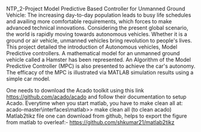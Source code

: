 NTP_2-Project
Model Predictive Based Controller for Unmanned Ground Vehicle:
The increasing day-to-day population leads to busy life schedules and availing more comfortable requirements, which forces to make advanced technical innovations. Considering the present global scenario, the world is rapidly moving towards autonomous vehicles. Whether it is a ground or air vehicle, unmanned vehicles bring revolution to people's lives. This project detailed the introduction of Autonomous vehicles, Model Predictive controllers. A mathematical model for an unmanned ground vehicle called a Hamster has been represented. An Algorithm of the Model Predictive Controller (MPC) is also presented to achieve the car's autonomy. The efficacy of the MPC is illustrated via MATLAB simulation results using a simple car model.

One needs to download the Acado toolkit using this link https://github.com/acado/acado and follow their documentation to setup Acado. Everytime when you start matlab, you have to make clean all at: acado-master\interfaces\matlab>> make clean all (to clean acado)
Matlab2tikz file one can download from github, helps to export the figure from matlab to overleaf:- https://github.com/shkumar21/matlab2tikz
